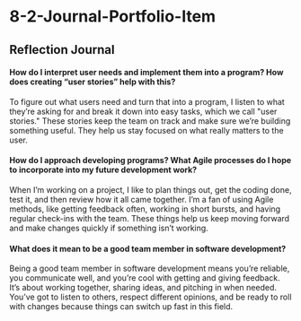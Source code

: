 # 8-2-Journal-Portfolio-Item

## Reflection Journal

#### How do I interpret user needs and implement them into a program? How does creating “user stories” help with this?

To figure out what users need and turn that into a program, I listen to what they’re asking for and break it down into easy tasks, which we call "user stories." These stories keep the team on track and make sure we’re building something useful. They help us stay focused on what really matters to the user.

#### How do I approach developing programs? What Agile processes do I hope to incorporate into my future development work?

When I’m working on a project, I like to plan things out, get the coding done, test it, and then review how it all came together. I’m a fan of using Agile methods, like getting feedback often, working in short bursts, and having regular check-ins with the team. These things help us keep moving forward and make changes quickly if something isn’t working.

#### What does it mean to be a good team member in software development?

Being a good team member in software development means you’re reliable, you communicate well, and you’re cool with getting and giving feedback. It’s about working together, sharing ideas, and pitching in when needed. You’ve got to listen to others, respect different opinions, and be ready to roll with changes because things can switch up fast in this field.
